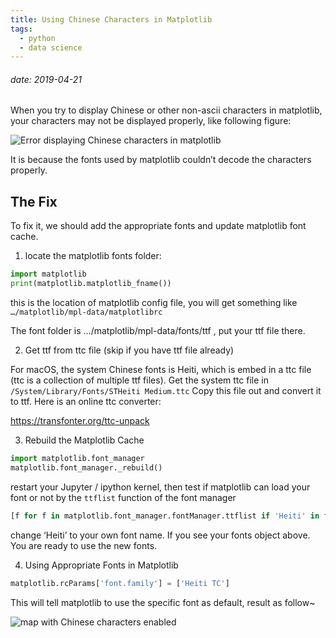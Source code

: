 ```yaml
---
title: Using Chinese Characters in Matplotlib
tags: 
  - python
  - data science
---
```

###### date: 2019-04-21

When you try to display Chinese or other non-ascii characters in matplotlib, your characters may not be displayed properly, like following figure:

![Error displaying Chinese characters in matplotlib](https://i.imgur.com/pUSCY0B.png)

It is because the fonts used by matplotlib couldn’t decode the characters properly.

## The Fix

To fix it, we should add the appropriate fonts and update matplotlib font cache.

1. locate the matplotlib fonts folder:

```python
import matplotlib
print(matplotlib.matplotlib_fname())
```

this is the location of matplotlib config file, you will get something like `…/matplotlib/mpl-data/matplotlibrc`

The font folder is …/matplotlib/mpl-data/fonts/ttf , put your ttf file there.

2. Get ttf from ttc file (skip if you have ttf file already)

For macOS, the system Chinese fonts is Heiti, which is embed in a ttc file (ttc is a collection of multiple ttf files). Get the system ttc file in `/System/Library/Fonts/STHeiti Medium.ttc` Copy this file out and convert it to ttf. Here is an online ttc converter:

https://transfonter.org/ttc-unpack

3. Rebuild the Matplotlib Cache

```python
import matplotlib.font_manager
matplotlib.font_manager._rebuild()
```

restart your Jupyter / ipython kernel, then test if matplotlib can load your font or not by the `ttflist` function of the font manager

```python
[f for f in matplotlib.font_manager.fontManager.ttflist if 'Heiti' in f.name]
```

change ‘Heiti’ to your own font name. If you see your fonts object above. You are ready to use the new fonts.

4. Using Appropriate Fonts in Matplotlib

```python
matplotlib.rcParams['font.family'] = ['Heiti TC']
```

This will tell matplotlib to use the specific font as default, result as follow~

![map with Chinese characters enabled](https://i.imgur.com/kC6VQhw.png)
